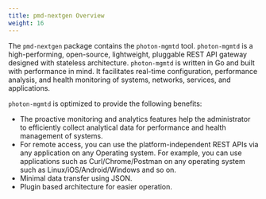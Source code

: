 ```yaml
---
title: pmd-nextgen Overview
weight: 16
---
```


The `pmd-nextgen` package contains the `photon-mgmtd` tool. `photon-mgmtd` is a high-performing, open-source, lightweight, pluggable REST API gateway designed with stateless architecture. `photon-mgmtd` is written in Go and built with performance in mind. It facilitates real-time configuration, performance analysis, and health monitoring of systems, networks, services, and applications.

`photon-mgmtd` is optimized to provide the following benefits:

- The proactive monitoring and analytics features help the administrator to efficiently collect analytical data for performance and health management of systems.
- For remote access, you can use the platform-independent REST APIs via any application on any Operating system. For example, you can use applications such as Curl/Chrome/Postman on any operating system such as Linux/iOS/Android/Windows and so on.
- Minimal data transfer using JSON.
- Plugin based architecture for easier operation.


